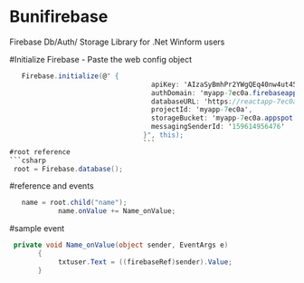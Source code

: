 # Bunifirebase
Firebase Db/Auth/ Storage Library for .Net Winform users

#Initialize Firebase - Paste the web config object
 ```csharp
    Firebase.initialize(@" {
                                    apiKey: 'AIzaSyBmhPr2YWgQEq40nw4ut4598li1d1aaxM',
                                    authDomain: 'myapp-7ec0a.firebaseapp.com',
                                    databaseURL: 'https://reactapp-7ec0a.firebaseio.com',
                                    projectId: 'myapp-7ec0a',
                                    storageBucket: 'myapp-7ec0a.appspot.com',
                                    messagingSenderId: '159614956476'
                                  }", this);
                                  ```
#root reference
 ```csharp
  root = Firebase.database();
 ```
#reference and events 
 ```csharp
    name = root.child("name");
             name.onValue += Name_onValue;

 ```
#sample event
 ```csharp
  private void Name_onValue(object sender, EventArgs e)
        {
             txtuser.Text = ((firebaseRef)sender).Value;
        }
 ```
